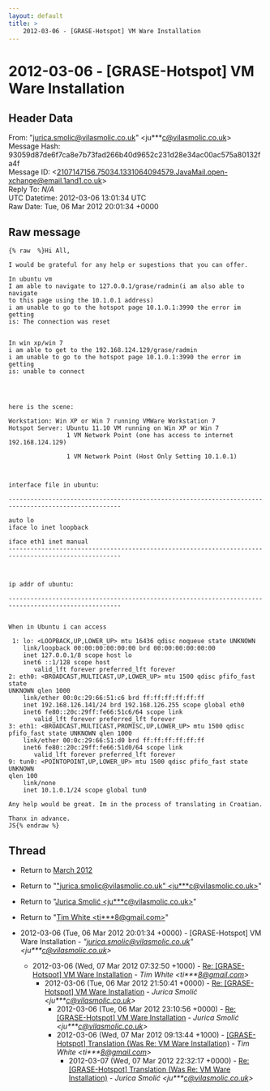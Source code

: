 ```yaml
---
layout: default
title: >
    2012-03-06 - [GRASE-Hotspot] VM Ware Installation
---
```


# 2012-03-06 - [GRASE-Hotspot] VM Ware Installation

## Header Data

From: "jurica.smolic@vilasmolic.co.uk" \<ju***c@vilasmolic.co.uk\><br>
Message Hash: 93059d87de6f7ca8e7b73fad266b40d9652c231d28e34ac00ac575a80132fa4f<br>
Message ID: \<2107147156.75034.1331064094579.JavaMail.open-xchange@email.1and1.co.uk\><br>
Reply To: _N/A_<br>
UTC Datetime: 2012-03-06 13:01:34 UTC<br>
Raw Date: Tue, 06 Mar 2012 20:01:34 +0000<br>

## Raw message

```
{% raw  %}Hi All,

I would be grateful for any help or sugestions that you can offer.

In ubuntu vm
I am able to navigate to 127.0.0.1/grase/radmin(i am also able to navigate
to this page using the 10.1.0.1 address)
i am unable to go to the hotspot page 10.1.0.1:3990 the error im getting
is: The connection was reset


In win xp/win 7
i am able to get to the 192.168.124.129/grase/radmin
i am unable to go to the hotspot page 10.1.0.1:3990 the error im getting
is: unable to connect




here is the scene:

Workstation: Win XP or Win 7 running VMWare Workstation 7
Hotspot Server: Ubuntu 11.10 VM running on Win XP or Win 7
                1 VM Network Point (one has access to internet
192.168.124.129)

                1 VM Network Point (Host Only Setting 10.1.0.1)



interface file in ubuntu:

-----------------------------------------------------------------------------------------------------

auto lo
iface lo inet loopback

iface eth1 inet manual
-----------------------------------------------------------------------------------------------------



ip addr of ubuntu:

-----------------------------------------------------------------------------------------------------


When in Ubuntu i can access

 1: lo: <LOOPBACK,UP,LOWER_UP> mtu 16436 qdisc noqueue state UNKNOWN
    link/loopback 00:00:00:00:00:00 brd 00:00:00:00:00:00
    inet 127.0.0.1/8 scope host lo
    inet6 ::1/128 scope host
       valid_lft forever preferred_lft forever
2: eth0: <BROADCAST,MULTICAST,UP,LOWER_UP> mtu 1500 qdisc pfifo_fast state
UNKNOWN qlen 1000
    link/ether 00:0c:29:66:51:c6 brd ff:ff:ff:ff:ff:ff
    inet 192.168.126.141/24 brd 192.168.126.255 scope global eth0
    inet6 fe80::20c:29ff:fe66:51c6/64 scope link
       valid_lft forever preferred_lft forever
3: eth1: <BROADCAST,MULTICAST,PROMISC,UP,LOWER_UP> mtu 1500 qdisc
pfifo_fast state UNKNOWN qlen 1000
    link/ether 00:0c:29:66:51:d0 brd ff:ff:ff:ff:ff:ff
    inet6 fe80::20c:29ff:fe66:51d0/64 scope link
       valid_lft forever preferred_lft forever
9: tun0: <POINTOPOINT,UP,LOWER_UP> mtu 1500 qdisc pfifo_fast state UNKNOWN
qlen 100
    link/none
    inet 10.1.0.1/24 scope global tun0

Any help would be great. Im in the process of translating in Croatian.

Thanx in advance.
JS{% endraw %}
```

## Thread

+ Return to [March 2012](/archive/2012/03)

+ Return to "["jurica.smolic@vilasmolic.co.uk" <ju***c<span>@</span>vilasmolic.co.uk>](/authors/ju___c_at_vilasmolic_co_uk)"
+ Return to "[Jurica Smolić <ju***c<span>@</span>vilasmolic.co.uk>](/authors/ju___c_at_vilasmolic_co_uk)"
+ Return to "[Tim White <ti***8<span>@</span>gmail.com>](/authors/ti___8_at_gmail_com)"

+ 2012-03-06 (Tue, 06 Mar 2012 20:01:34 +0000) - [GRASE-Hotspot] VM Ware Installation - _"jurica.smolic@vilasmolic.co.uk" \<ju***c@vilasmolic.co.uk\>_
  + 2012-03-06 (Wed, 07 Mar 2012 07:32:50 +1000) - [Re: [GRASE-Hotspot] VM Ware Installation](/archive/2012/03/bfd223b593231d5d25cb24232ee5221a3bf46bfd72a4bc42d56bbb3636603d90) - _Tim White \<ti***8@gmail.com\>_
    + 2012-03-06 (Tue, 06 Mar 2012 21:50:41 +0000) - [Re: [GRASE-Hotspot] VM Ware Installation](/archive/2012/03/90e3dea8779e32c700d0f0058d0c1f6e69b41875d425c1550f05a08e8b57982c) - _Jurica Smolić \<ju***c@vilasmolic.co.uk\>_
      + 2012-03-06 (Tue, 06 Mar 2012 23:10:56 +0000) - [Re: [GRASE-Hotspot] VM Ware Installation](/archive/2012/03/5d7e362e8e437e8a3d4a9b806c537f530042102ea9bbbf22cd7cd1b137d7be9e) - _Jurica Smolić \<ju***c@vilasmolic.co.uk\>_
      + 2012-03-06 (Wed, 07 Mar 2012 09:13:44 +1000) - [[GRASE-Hotspot] Translation (Was Re:  VM Ware Installation)](/archive/2012/03/808e6c1122d3951ac184296068025f24d9685eede526ee23b9f9cd4afb58b7ff) - _Tim White \<ti***8@gmail.com\>_
        + 2012-03-07 (Wed, 07 Mar 2012 22:32:17 +0000) - [Re: [GRASE-Hotspot] Translation (Was Re:  VM Ware Installation)](/archive/2012/03/3c37762cb51ea9c14fff1e5b8720111065782252de986e6693fb37089ce77caa) - _Jurica Smolić \<ju***c@vilasmolic.co.uk\>_

